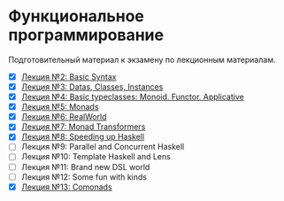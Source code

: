 # Функциональное программирование

Подготовительный материал к экзамену по лекционным материалам.

- [x] [Лекция №2: Basic Syntax](lectures/L2-BasicSyntax.md)
- [x] [Лекция №3: Datas, Classes, Instances](lectures/L3-DatasClassesInstances.md)
- [x] [Лекция №4: Basic typeclasses: Monoid. Functor. Applicative](lectures/L4-MonoidFunctorApplicative.md)
- [x] [Лекция №5: Monads](lectures/L5-Monads.md)
- [x] [Лекция №6: RealWorld](lectures/L6-RealWorld.md)
- [x] [Лекция №7: Monad Transformers](lectures/L7-MonadTransformers.md)
- [x] [Лекция №8: Speeding up Haskell](lectures/L8-SpeedingUpHaskell.md)
- [ ] Лекция №9: Parallel and Concurrent Haskell
- [ ] Лекция №10: Template Haskell and Lens
- [ ] Лекция №11: Brand new DSL world
- [ ] Лекция №12: Some fun with kinds
- [x] [Лекция №13: Comonads](lectures/L13-Comonads.md)
